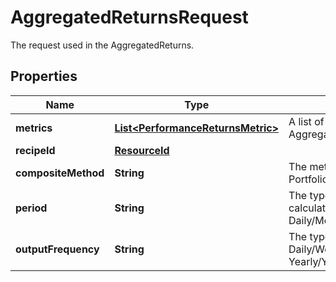 

# AggregatedReturnsRequest

The request used in the AggregatedReturns.

## Properties

Name | Type | Description | Notes
------------ | ------------- | ------------- | -------------
**metrics** | [**List&lt;PerformanceReturnsMetric&gt;**](PerformanceReturnsMetric.md) | A list of metrics to calculate in the AggregatedReturns. | 
**recipeId** | [**ResourceId**](ResourceId.md) |  |  [optional]
**compositeMethod** | **String** | The method used to calculate the Portfolio performance: Equal/Asset. |  [optional]
**period** | **String** | The type of the returns used to calculate the aggregation result: Daily/Monthly. |  [optional]
**outputFrequency** | **String** | The type of calculated output: Daily/Weekly/Monthly/Quarterly/Half-Yearly/Yearly. |  [optional]



